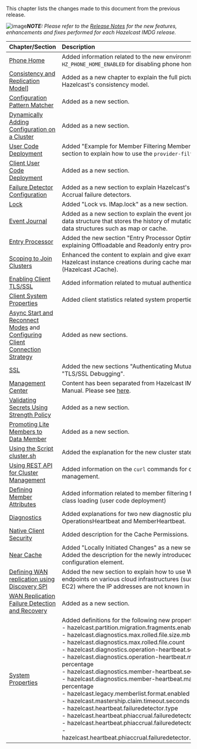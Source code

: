 
This chapter lists the changes made to this document from the previous release.


![image](images/NoteSmall.jpg)***NOTE:*** *Please refer to the <a href="http://docs.hazelcast.org/docs/release-notes/" target="_blank">Release Notes</a> for the new features, enhancements and fixes performed for each Hazelcast IMDG release.*


|Chapter/Section|Description|
|:-------|:-----------|
|[Phone Home](/100_Preface/900_Phone_Home.md)|Added information related to the new environment variable `HZ_PHONE_HOME_ENABLED` for disabling phone homes. 
|[Consistency and Replication Model](/450_Consistency_and_Replication_Model.md)]| Added as a new chapter to explain the full picture of Hazelcast's consistency model.
|[Configuration Pattern Matcher](/500_Understanding_Configuration/550_Configuration_Pattern_Matcher.md)| Added as a new section.
|[Dynamically Adding Configuration on a Cluster](/500_Understanding_Configuration/450_Dynamically_Adding_Configuration_on_a_Cluster.md)|Added as a new section.
|[User Code Deployment](/04_Setting_Up_Clusters/07_User_Code_Deployment_-_BETA.md)|Added "Example for Member Filtering Members" as a new section to explain how to use the `provider-filter` element.
|[Client User Code Deployment](/04_Setting_Up_Clusters/07_Client_User_Code_Deployment_-_BETA.md)|Added as a new section.
|[Failure Detector Configuration](/600_Setting_Up_Clusters/1200_Failure_Detector_Configuration.md)| Added as a new section to explain Hazelcast's Deadline and Phi Accrual failure detectors.
|[Lock](/06_Distributed_Data_Structures/900_Lock.md)|Added "Lock vs. IMap.lock" as a new section.
|[Event Journal](/06_Distributed_Data_Structures/1700_Event_Journal.md)| Added as a new section to explain the event journal distributed data structure that stores the history of mutation actions on the data structures such as map or cache.
|[Entry Processor](/08_Distributed_Computing/03_Entry_Processor)|Added the new section "Entry Processor Optimization" explaining Offloadable and Readonly entry processors.|
|[Scoping to Join Clusters](/11_Hazelcast_JCache/05_Hazelcast_JCache_Extension-ICache/00_Scoping_to_Join_Clusters.md)|Enhanced the content to explain and give examples about the Hazelcast instance creations during cache manager starts (Hazelcast JCache).
|[Enabling Client TLS/SSL](/1600_Hazelcast_Clients/100_Java_Client/300_Configuration/100_Client_Network.md)|Added information related to mutual authentication.
|[Client System Properties](/1600_Hazelcast_Clients/100_Java_Client/600_Client_System_Properties.md)|Added client statistics related system properties definitions.
|[Async Start and Reconnect Modes](/1600_Hazelcast_Clients/100_Java_Client/200_Getting_Started.md#page_AsyncStartandReconnectMode.html) and [Configuring Client Connection Strategy](/1600_Hazelcast_Clients/100_Java_Client/300_Configuration/750_Client_Connection_Strategy.md)| Added as new sections.
|[SSL](/18_Security/04_TLS-SSL.md)|Added the new sections "Authenticating Mutually" and "TLS/SSL Debugging".
|[Management Center](/1900_Management/700_Management_Center.md)|Content has been separated from Hazelcast IMDG Reference Manual. Please see [here](http://docs.hazelcast.org/docs/management-center/3.8.3/manual/html/index.html).
|[Validating Secrets Using Strength Policy](/2000_Security/650_Validating_Secrets_Using_Strength_Policy.md)| Added as a new section.
|[Promoting Lite Members to Data Member](/17_Management/03_Cluster_Utilities/04_Enabling_Lite_Members.md)|Added as a new section.
|[Using the Script cluster.sh](/17_Management/03_Cluster_Utilities/02_Using_the_Script_cluster.sh.md)|Added the explanation for the new cluster state `NO_MIGRATION`.
|[Using REST API for Cluster Management](/1900_Management/400_Cluster_Utilities/400_Using_REST_API_for_Cluster_Management.md)| Added information on the `curl` commands for cluster version management.| 
|[Defining Member Attributes](/17_Management/03_Cluster_Utilities/05_Defining_Member_Attributes.md)|Added information related to member filtering for distributed class loading (user code deployment)
|[Diagnostics](/1900_Management/500_Diagnostics.md)| Added explanations for two new diagnostic plugins: OperationsHeartbeat and MemberHeartbeat.
|[Native Client Security](/18_Security/08_Native_Client_Security.md)|Added description for the Cache Permissions.|
|[Near Cache](/19_Performance/04_Near_Cache/06_Near_Cache_Consistency.md)|Added "Locally Initiated Changes" as a new section.<br> Added the description for the newly introduced `serialize-keys` configuration element.
|[Defining WAN replication using Discovery SPI](/2300_WAN_Replication/100_Defining_WAN_Replication.md)| Added the new section to explain how to use WAN with endpoints on various cloud infrastructures (such as Amazon EC2) where the IP addresses are not known in advance.
|[WAN Replication Failure Detection and Recovery](/2300_WAN_Replication/1150_WAN_Replication_Failure_Detection_and_Recovery.md)| Added as a new section.
|[System Properties](/25_System_Properties.md)|Added definitions for the following new properties: <br> - hazelcast.partition.migration.fragments.enabled <br> - hazelcast.diagnostics.max.rolled.file.size.mb <br> - hazelcast.diagnostics.max.rolled.file.count<br> - hazelcast.diagnostics.operation-heartbeat.seconds <br> - hazelcast.diagnostics.operation-heartbeat.max-deviation-percentage <br> - hazelcast.diagnostics.member-heartbeat.seconds <br> - hazelcast.diagnostics.member-heartbeat.max-deviation-percentage <br> - hazelcast.legacy.memberlist.format.enabled <br> - hazelcast.mastership.claim.timeout.seconds <br> - hazelcast.heartbeat.failuredetector.type <br> - hazelcast.heartbeat.phiaccrual.failuredetector.threshold <br> - hazelcast.heartbeat.phiaccrual.failuredetector.sample.size <br> - hazelcast.heartbeat.phiaccrual.failuredetector.min.std.dev.millis

